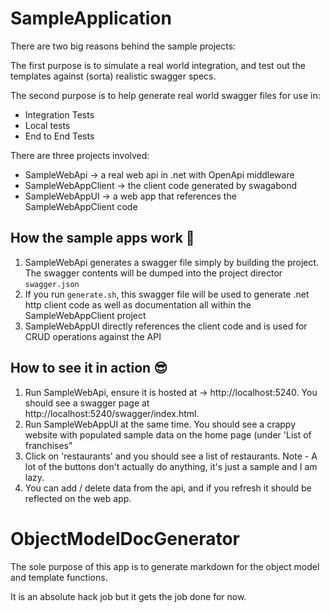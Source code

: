 # SampleApplication

There are two big reasons behind the sample projects:

The first purpose is to simulate a real world integration, and test out the templates 
against (sorta) realistic swagger specs.

The second purpose is to help generate real world swagger files for use in:
* Integration Tests
* Local tests
* End to End Tests

There are three projects involved:
* SampleWebApi -> a real web api in .net with OpenApi middleware 
* SampleWebAppClient -> the client code generated by swagabond
* SampleWebAppUI -> a web app that references the SampleWebAppClient code 

## How the sample apps work 🧐
1. SampleWebApi generates a swagger file simply by building the project.  The swagger 
contents will be dumped into the project director `swagger.json`
2. If you run `generate.sh`, this swagger file will be used to generate .net http client code
as well as documentation all within the SampleWebAppClient project
3. SampleWebAppUI directly references the client code and is used for CRUD operations 
against the API

## How to see it in action 😎

1. Run SampleWebApi, ensure it is hosted at -> http://localhost:5240.
You should see a swagger page at http://localhost:5240/swagger/index.html.
2. Run SampleWebAppUI at the same time.  You should see a crappy website with populated
sample data on the home page (under 'List of franchises"
3. Click on 'restaurants' and you should see a list of restaurants.  Note - A lot of 
the buttons don't actually do anything, it's just a sample and I am lazy.
4. You can add / delete data from the api, and if you refresh it should be reflected 
on the web app.

# ObjectModelDocGenerator

The sole purpose of this app is to generate markdown for the object model and template
functions. 

It is an absolute hack job but it gets the job done for now.
